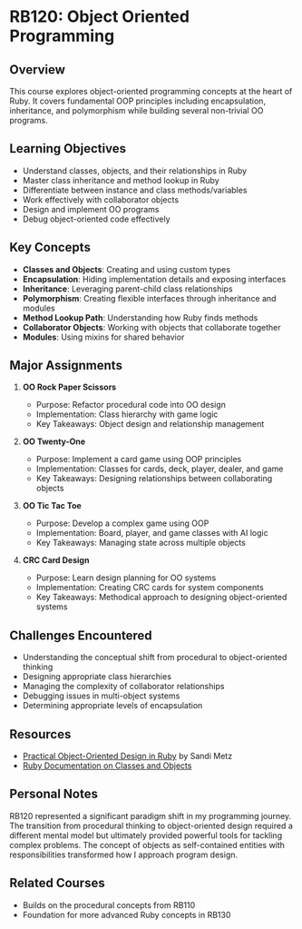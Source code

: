 # RB120: Object Oriented Programming

## Overview
This course explores object-oriented programming concepts at the heart of Ruby. It covers fundamental OOP principles including encapsulation, inheritance, and polymorphism while building several non-trivial OO programs.

## Learning Objectives
- Understand classes, objects, and their relationships in Ruby
- Master class inheritance and method lookup in Ruby
- Differentiate between instance and class methods/variables
- Work effectively with collaborator objects
- Design and implement OO programs
- Debug object-oriented code effectively

## Key Concepts
- **Classes and Objects**: Creating and using custom types
- **Encapsulation**: Hiding implementation details and exposing interfaces
- **Inheritance**: Leveraging parent-child class relationships
- **Polymorphism**: Creating flexible interfaces through inheritance and modules
- **Method Lookup Path**: Understanding how Ruby finds methods
- **Collaborator Objects**: Working with objects that collaborate together
- **Modules**: Using mixins for shared behavior

## Major Assignments
1. **OO Rock Paper Scissors**
   - Purpose: Refactor procedural code into OO design
   - Implementation: Class hierarchy with game logic
   - Key Takeaways: Object design and relationship management

2. **OO Twenty-One**
   - Purpose: Implement a card game using OOP principles
   - Implementation: Classes for cards, deck, player, dealer, and game
   - Key Takeaways: Designing relationships between collaborating objects

3. **OO Tic Tac Toe**
   - Purpose: Develop a complex game using OOP
   - Implementation: Board, player, and game classes with AI logic
   - Key Takeaways: Managing state across multiple objects

4. **CRC Card Design**
   - Purpose: Learn design planning for OO systems
   - Implementation: Creating CRC cards for system components
   - Key Takeaways: Methodical approach to designing object-oriented systems

## Challenges Encountered
- Understanding the conceptual shift from procedural to object-oriented thinking
- Designing appropriate class hierarchies
- Managing the complexity of collaborator relationships
- Debugging issues in multi-object systems
- Determining appropriate levels of encapsulation

## Resources
- [Practical Object-Oriented Design in Ruby](https://www.poodr.com/) by Sandi Metz
- [Ruby Documentation on Classes and Objects](https://ruby-doc.org/core/Class.html)

## Personal Notes
RB120 represented a significant paradigm shift in my programming journey. The transition from procedural thinking to object-oriented design required a different mental model but ultimately provided powerful tools for tackling complex problems. The concept of objects as self-contained entities with responsibilities transformed how I approach program design.

## Related Courses
- Builds on the procedural concepts from RB110
- Foundation for more advanced Ruby concepts in RB130
